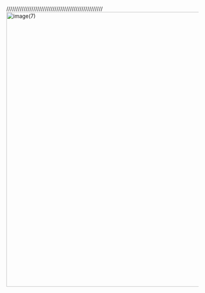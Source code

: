 //////////////////////////////////////////////////
<img width="1280" height="720" alt="image(7)" src="https://github.com/user-attachments/assets/483a6685-5adc-4718-a1f0-9dff1a2f2161" />


